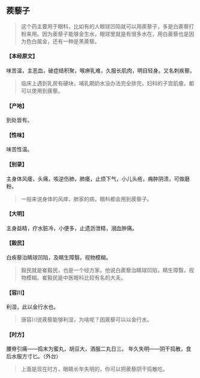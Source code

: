 ## 蒺藜子

> 这个药主要用于眼科，比如有的人眼球凹陷就可以用蒺藜子，多是白蒺藜打粉来用。因为蒺藜子能够金生水，眼球里就是有很多水在，用白蒺藜也是因为色白属金，还有一种是黑蒺藜。

#### 【本经原文】
味苦温，主恶血，破症结积聚，喉痹乳难，久服长肌肉，明目轻身。又名刺疾藜。

> 临床上遇到乳房有硬块，哺乳期奶水没办法完全排完，妇科的子宫肌瘤，都可以使用到蒺藜。

#### 【产地】
到处皆有。
#### 【性味】
味苦性温。
#### 【别录】
主身体风痿，头痛，咳逆伤肺，肺痿，止烦下气，小儿头疮，痈肿阴溃，可做磨粉。

> 一般来说身体的风痒，肺家的病，眼科都会用到蒺藜子。

#### 【大明】
主身益精，疗水脏冷，小便多，止遗沥泄精，溺血肿痛。
#### 【毅民】
白疾藜治睛球凹陷，及睛生障翳，视物模糊。

> 毅民就是崔毅民，也是一个经方家，他说白蒺藜治睛球凹陷，睛生障翳，视物模糊。崔毅民是中医眼科比较有名的大夫。

#### 【容川】
利湿，此以金行水也。

> 唐容川说蒺藜能够利湿，为啥呢？因蒺藜可以以金行水。

#### 【时方】
腰脊引痛——捣末为蜜丸，胡豆大，酒服二丸日三。
年久失明——阴干捣散，食后水服方寸匕。（外台）

> 上面是现在时方，眼睛长年失明的，你可以把蒺藜阴干捣散吃。